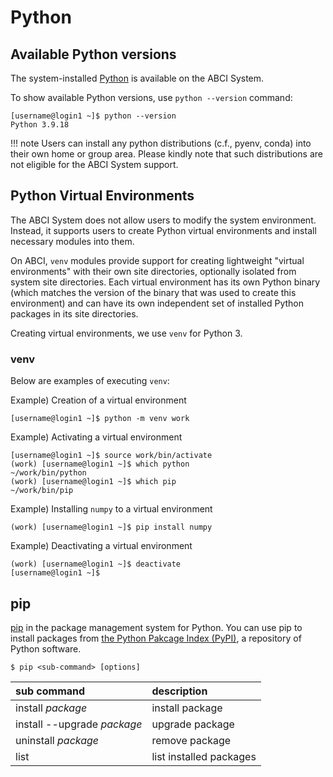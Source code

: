# Python

## Available Python versions

The system-installed [Python](https://www.python.org/) is available on the ABCI System.

To show available Python versions, use `python --version` command:

```
[username@login1 ~]$ python --version
Python 3.9.18
```

!!! note
    Users can install any python distributions (c.f., pyenv, conda) into their own home or group area. Please kindly note that such distributions are not eligible for the ABCI System support.

## Python Virtual Environments

The ABCI System does not allow users to modify the system environment. Instead, it supports users to create Python virtual environments and install necessary modules into them.

On ABCI, `venv` modules provide support for creating lightweight "virtual environments" with their own site directories, optionally isolated from system site directories.
Each virtual environment has its own Python binary (which matches the version of the binary that was used to create this environment) and can have its own independent set of installed Python packages in its site directories.

Creating virtual environments, we use `venv` for Python 3.

### venv

Below are examples of executing `venv`:

Example) Creation of a virtual environment

```
[username@login1 ~]$ python -m venv work
```

Example) Activating a virtual environment

```
[username@login1 ~]$ source work/bin/activate
(work) [username@login1 ~]$ which python
~/work/bin/python
(work) [username@login1 ~]$ which pip
~/work/bin/pip
```

Example) Installing `numpy` to a virtual environment

```
(work) [username@login1 ~]$ pip install numpy
```

Example) Deactivating a virtual environment

```
(work) [username@login1 ~]$ deactivate
[username@login1 ~]$
```

## pip

[pip](https://pip.pypa.io/en/stable/) in the package management system for Python. You can use pip to install packages from [the Python Pakcage Index (PyPI)](https://pypi.org/), a repository of Python software.

```
$ pip <sub-command> [options]
```

| sub command | description |
|:--|:--|
| install *package* | install package |
| install --upgrade *package* | upgrade package |
| uninstall *package* | remove package |
| list | list installed packages |
